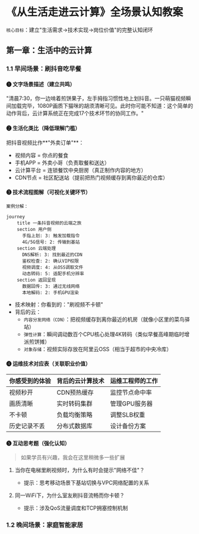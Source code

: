 # 《从生活走进云计算》全场景认知教案

`核心目标`：建立"生活需求→技术实现→岗位价值"的完整认知闭环

## 第一章：生活中的云计算

### 1.1 早间场景：刷抖音吃早餐

#### ❶ 文字场景描述（建立共鸣）
"清晨7:30，你一边啃着煎饼果子，左手拇指习惯性地上划抖音。一只萌猫视频瞬间加载完毕，1080P画质下猫咪的胡须清晰可见。此时你可能不知道：这个简单的动作背后，云计算系统正在完成17个技术环节的协同工作。"

#### ❷ 生活化类比（降低理解门槛）
把抖音视频比作**"外卖订单"**：
* 视频内容 = 你点的餐食
* 手机APP = 外卖小哥（负责取餐和送达）
* 云计算平台 = 连锁餐饮中央厨房（真正制作内容的地方）
* CDN节点 = 社区配送站（提前把热门视频缓存到离你最近的仓库）


#### ❸ 技术流程图解（可视化关键环节）
`案例分解：`

```mermaid
journey
    title 一条抖音视频的云端之旅
    section 用户侧
      手指上划: 3: 触发加载指令
      4G/5G信号: 2: 传输到基站
    section 云端处理
      DNS解析: 3: 找到最近的CDN
      鉴权检查: 2: 确认VIP权限
      视频调度: 4: 从OSS调取文件
      动态转码: 5: 适配手机分辨率
    section 返回呈现
      数据回传: 3: 通过无线网络
      本地解码: 2: 手机GPU渲染

```

* 技术映射：你看到的："刷视频不卡顿"
* 背后的云：
    * `内容分发网络（CDN）`：把视频缓存到离你最近的机房（就像小区里的菜鸟驿站）
    * `弹性计算`：瞬间调动数百个CPU核心处理4K转码（类似早餐高峰期临时增派煎饼摊）
    * `对象存储`：视频实际存放在阿里云OSS（相当于超市的中央冷库）

#### ❹ 运维技术对应表（关联职业价值）
| 你感受到的体验 | 背后的云计算技术     | 运维工程师的工作     |
| -------------- | -------------------- | -------------------- |
| 视频秒开       | CDN预热缓存         | 监控节点命中率       |
| 画质清晰       | 实时转码集群         | 管理GPU服务器        |
| 不卡顿         | 负载均衡策略         | 调整SLB权重          |
| 历史记录不丢   | 分布式数据库         | 设计备份方案         |


#### ❺ 互动思考题（强化认知）
> 如果学员有兴趣，我会在这里稍微多一些扩展

1. 当你在电梯里刷视频时，为什么有时会提示"网络不佳"？
   * 提示：思考移动场景下基站切换与VPC网络配置的关系

2. 同一WiFi下，为什么室友刷抖音流畅而你卡顿？
    * 提示：涉及QoS流量调度和TCP拥塞控制机制


### 1.2 晚间场景：家庭智能家居
